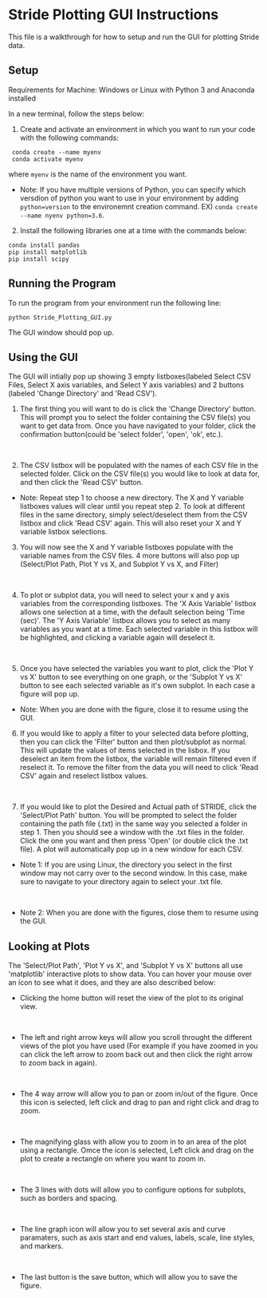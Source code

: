 # Stride Plotting GUI Instructions

This file is a walkthrough for how to setup and run the GUI for plotting Stride data.

Setup
---
Requirements for Machine: Windows or Linux with Python 3 and Anaconda installed

In a new terminal, follow the steps below:
1. Create and activate an environment in which you want to run your code with the following commands:

```
 conda create --name myenv
 conda activate myenv
```
where `myenv` is the name of the environment you want. 

* Note: If you have multiple versions of Python, you can specify which versdion of python you want to use in your environment by adding `python=version` to the environemnt creation command. 
EX) `conda create --name nyenv python=3.6`.


2. Install the following libraries one at a time with the commands below:
  
```
conda install pandas
pip install matplotlib
pip install scipy
```

Running the Program
---
To run the program from your environment run the following line: 
```
python Stride_Plotting_GUI.py
```
The GUI window should pop up.

Using the GUI
---
The GUI will intially pop up showing 3 empty listboxes(labeled Select CSV Files, Select X axis variables, and Select Y axis variables) and 2 buttons (labeled 'Change Directory' and 'Read CSV').

1. The first thing you will want to do is click the 'Change Directory' button. This will prompt you to select the folder containing the CSV file(s) you want to get data from. Once you have navigated to your folder, click the confirmation button(could be 'select folder', 'open', 'ok', etc.).
<br/>

2. The CSV listbox will be populated with the names of each CSV file in the selected folder. Click on the CSV file(s) you would like to look at data for, and then click the 'Read CSV' button.

* Note: Repeat step 1 to choose a new directory. The X and Y variable listboxes values will clear until you repeat step 2. To look at different files in the same directory, simply select/deselect them from the CSV listbox and click 'Read CSV' again. This will also reset your X and Y variable listbox selections.

3. You will now see the X and Y variable listboxes populate with the variable names from the CSV files. 4 more buttons will also pop up (Select/Plot Path, Plot Y vs X, and Subplot Y vs X, and Filter)
<br/>

4. To plot or subplot data, you will need to select your x and y axis variables from the corresponding listboxes. The 'X Axis Variable' listbox allows one selection at a time, with the default selection being 'Time (sec)'. The 'Y Axis Variable' listbox allows you to select as many variables as you want at a time. Each selected variable in this listbox will be highlighted, and clicking a variable again will deselect it. 
<br/>

5. Once you have selected the variables you want to plot, click the 'Plot Y vs X' button to see everything on one graph, or the 'Subplot Y vs X' button to see each selected variable as it's own subplot. In each case a figure will pop up.

* Note: When you are done with the figure, close it to resume using the GUI. 

6. If you would like to apply a filter to your selected data before plotting, then you can click the 'Filter' button and then plot/subplot as normal. This will update the values of items selected in the lisbox. If you deselect an item from the listbox, the variable will remain filtered even if reselect it. To remove the filter from the data you will need to click 'Read CSV' again and reselect listbox values. 
<br/> 

7. If you would like to plot the Desired and Actual path of STRIDE, click the 'Select/Plot Path' button. You will be prompted to select the folder containing the path file (.txt) in the same way you selected a folder in step 1. Then you should see a window with the .txt files in the folder. Click the one you want and then press 'Open' (or double click the .txt file). A plot will automatically pop up in a new window for each CSV. 

* Note 1: If you are using Linux, the directory you select in the first window may not carry over to the second window. In this case, make sure to navigate to your directory again to select your .txt file. 
<br/>

* Note 2: When you are done with the figures, close them to resume using the GUI.

Looking at Plots
---
The 'Select/Plot Path', 'Plot Y vs X', and 'Subplot Y vs X' buttons all use 'matplotlib' interactive plots to show data. You can hover your mouse over an icon to see what it does, and they are also described below:

- Clicking the home button will reset the view of the plot to its original view.
<br/>

- The left and right arrow keys will allow you scroll throught the different views of the plot you have used (For example if you have zoomed in you can click the left arrow to zoom back out and then click the right arrow to zoom back in again).
<br/>

- The 4 way arrow will allow you to pan or zoom in/out of the figure. Once this icon is selected, left click and drag to pan and right click and drag to zoom. 
<br/>

- The magnifying glass with allow you to zoom in to an area of the plot using a rectangle. Omce the icon is selected, Left click and drag on the plot to create a rectangle on where you want to zoom in.
<br/>

- The 3 lines with dots will allow you to configure options for subplots, such as borders and spacing.
<br/>

- The line graph icon will allow you to set several axis and curve paramaters, such as axis start and end values, labels, scale, line styles, and markers.
<br/>

- The last button is the save button, which will allow you to save the figure.
